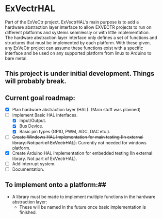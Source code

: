 # ExVectrHAL
Part of the ExVeCtr project. 
ExVectrHAL's main purpose is to add a hardware abstraction layer interface to allow EXVECTR projects to run on different platforms and systems seamlessly or with little implementation. The hardware abstraction layer interface only defines a set of functions and structures that must be implemented by each platform. With these given, any ExVeCtr project can assume these functions exist with a specific interface and be used on any supported platform from linux to Arduino to bare metal.
## **This project is under initial development. Things will probably break.**
## Current goal roadmap:
- [X] Plan hardware abstraction layer (HAL). (Main stuff was planned)
- [ ] Implement Basic HAL interfaces.
    - [X] Input/Output.
    - [X] Bus Device.
    - [X] Basic pin types (GPIO, PWM, ADC, DAC etc.).
- [ ] ~~Create Windows HAL Implementation for main testing (In external library. Not part of ExVectrHAL).~~ Currently not needed for windows platform.
- [X] Create Arduino HAL Implementation for embedded testing (In external library. Not part of ExVectrHAL).
- [ ] Add interrupt system.
- [ ] Documentation.
## To implement onto a platform:##
- A library must be made to implement multiple functions in the hardware abstraction layer:
    - These will be named in the future once basic implementation is finished.

